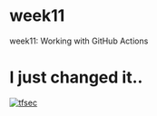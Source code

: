 # week11
week11: Working with GitHub Actions
# I just changed it..

[![tfsec](https://github.com/mrespicio06/week11/actions/workflows/tfsec.yml/badge.svg)](https://github.com/mrespicio06/week11/actions/workflows/tfsec.yml)
